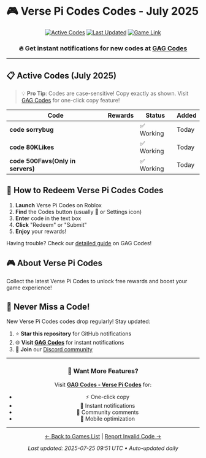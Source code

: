 # 🎮 Verse Pi Codes Codes - July 2025

<div align="center">

[![Active Codes](https://img.shields.io/badge/Active%20Codes-3-brightgreen)](https://gagcodes.com/roblox/verse-piece)
[![Last Updated](https://img.shields.io/badge/Last%20Updated-Today-orange)](https://gagcodes.com/roblox/verse-piece)
[![Game Link](https://img.shields.io/badge/Play-Verse%20Pi%20Codes-red)](https://www.roblox.com/games/)

### 🔥 **Get instant notifications for new codes at [GAG Codes](https://gagcodes.com/roblox/verse-piece)**

</div>

---

## 📋 Active Codes (July 2025)

> 💡 **Pro Tip**: Codes are case-sensitive! Copy exactly as shown. Visit [GAG Codes](https://gagcodes.com/roblox/verse-piece) for one-click copy feature!

| Code | Rewards | Status | Added |
|------|---------|--------|-------|
| **code sorrybug** |  | ✅ Working | Today |
| **code 80KLikes** |  | ✅ Working | Today |
| **code 500Favs(Only in  servers)** |  | ✅ Working | Today |


## 📖 How to Redeem Verse Pi Codes Codes

1. **Launch** Verse Pi Codes on Roblox
2. **Find** the Codes button (usually 🎁 or Settings icon)
3. **Enter** code in the text box
4. **Click** "Redeem" or "Submit"
5. **Enjoy** your rewards!

Having trouble? Check our [detailed guide](https://gagcodes.com/roblox/verse-piece#how-to-redeem) on GAG Codes!

## 🎮 About Verse Pi Codes

Collect the latest Verse Pi Codes to unlock free rewards and boost your game experience!

## 🔔 Never Miss a Code!

New Verse Pi Codes codes drop regularly! Stay updated:

1. ⭐ **Star this repository** for GitHub notifications
2. 🌐 **Visit [GAG Codes](https://gagcodes.com/roblox/verse-piece)** for instant notifications
3. 💬 **Join** our [Discord community](https://gagcodes.com/discord)

---

<div align="center">

### 🚀 Want More Features?

Visit [**GAG Codes - Verse Pi Codes**](https://gagcodes.com/roblox/verse-piece) for:
- ⚡ One-click copy
- 🔔 Instant notifications  
- 💬 Community comments
- 📱 Mobile optimization

---

[← Back to Games List](README.md) | [Report Invalid Code →](https://github.com/yourusername/roblox-codes-directory/issues)

*Last updated: 2025-07-25 09:51 UTC • Auto-updated daily*

</div>
